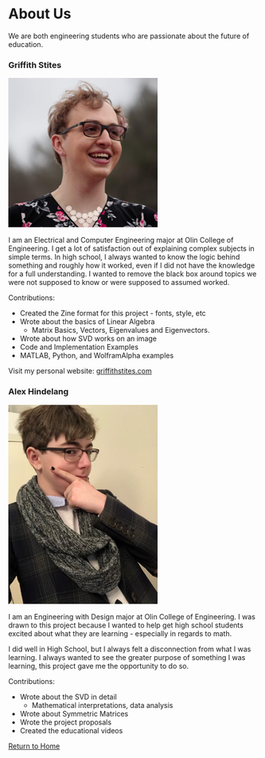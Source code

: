# About Us

We are both engineering students who are passionate about the future of education.
### Griffith Stites
<img src="./images/griffith.jpg" alt="Picture of Griffith" width="300"/>

I am an Electrical and Computer Engineering major at Olin College of Engineering.
I get a lot of satisfaction out of explaining complex subjects in simple terms.
In high school, I always wanted to know the logic behind something and roughly
how it worked, even if I did not have the knowledge for a full understanding.
I wanted to remove the black box around topics we were not supposed
to know or were supposed to assumed worked.

Contributions:
* Created the Zine format for this project - fonts, style, etc
* Wrote about the basics of Linear Algebra
  * Matrix Basics, Vectors, Eigenvalues and Eigenvectors.
* Wrote about how SVD works on an image
* Code and Implementation Examples
* MATLAB, Python, and WolframAlpha examples

Visit my personal website: [griffithstites.com](https://www.griffithstites.com/)

### Alex Hindelang
<img src="./images/alex.jpg" alt="Picture of Alex" width="300"/>

I am an Engineering with Design major at Olin College of Engineering. I was drawn to this project
because I wanted to help get high school students excited about what they are
learning - especially in regards to math.

I did well in High School, but I always felt a disconnection from what I was
learning. I always wanted to see the greater purpose of something I was learning,
this project gave me the opportunity to do so.

Contributions:
* Wrote about the SVD in detail
  * Mathematical interpretations, data analysis
* Wrote about Symmetric Matrices
* Wrote the project proposals
* Created the educational videos

[Return to Home](https://www.griffithstites.com/Linearity-Zine/)
